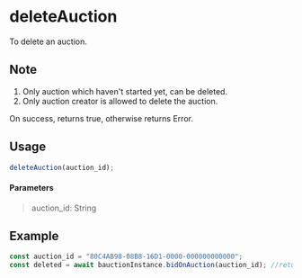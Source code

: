 # deleteAuction

To delete an auction.

## **Note**

1. Only auction which haven't started yet, can be deleted.
2. Only auction creator is allowed to delete the auction.

On success, returns true, otherwise returns Error.

## Usage

```js
deleteAuction(auction_id);
```

#### Parameters

> auction_id: String

## Example

```js
const auction_id = "80C4AB98-08B8-16D1-0000-000000000000";
const deleted = await bauctionInstance.bidOnAuction(auction_id); //returns true or Error
```
